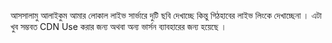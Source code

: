 আসসালামু আলাইকুম আমার লোকাল লাইভ সার্ভারে দুটি ছবি দেখাচ্ছে কিন্তু গিঠহাবের লাইভ লিংকে দেখাচ্ছেনা । এটা খুব সম্ভবত CDN Use করার জন্য অথবা অন্য ভার্সন ব্যাবহারের জন্য হয়েছে । 
